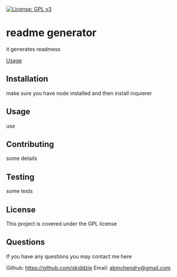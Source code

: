 
[![License: GPL v3](https://img.shields.io/badge/License-GPLv3-blue.svg)](https://www.gnu.org/licenses/gpl-3.0)

# readme generator 
it generates readmess

[Usage](#usage)

## Installation
make sure you have node installed and then install inquierer

## <a name="usage"></a> Usage 
use

## Contributing
some details

## Testing
some tests

## License
This project is covered under the GPL license

## Questions
If you have any questions you may contact me here

Github: https://github.com/skiddzie
Email: abmchendry@gmail.com

